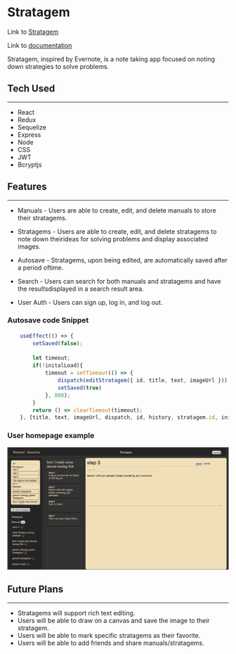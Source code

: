 # Stratagem

Link to [Stratagem](https://stratagem.herokuapp.com)

Link to [documentation](https://github.com/EEichen/stratagem/wiki)

Stratagem, inspired by Evernote, is a note taking app focused on noting down strategies
 to solve problems.

## Tech Used
---
* React
* Redux
* Sequelize
* Express
* Node
* CSS
* JWT
* Bcryptjs

## Features
---
* Manuals - Users are able to create, edit, and delete manuals to store their      stratagems.

* Stratagems - Users are able to create, edit, and delete stratagems to note down theirideas for solving problems and display associated images.

* Autosave - Stratagems, upon being edited, are automatically saved after a period oftime.

* Search - Users can search for both manuals and stratagems and have the resultsdisplayed in a search result area.

* User Auth - Users can sign up, log in, and log out.

### Autosave code Snippet
```js
    useEffect(() => {
        setSaved(false);

        let timeout;
        if(!initalLoad){
            timeout = setTimeout(() => {
                dispatch(editStratagem({ id, title, text, imageUrl }))
                setSaved(true)   
            }, 800);
        }
        return () => clearTimeout(timeout);
    }, [title, text, imageUrl, dispatch, id, history, stratagem.id, initalLoad])
```

### User homepage example
![Homepage](https://github.com/EEichen/stratagem/blob/main/images/Stratagem.png?raw=true)

## Future Plans
---
* Stratagems will support rich text editing.
* Users will be able to draw on a canvas and save the image to their stratagem.
* Users will be able to mark specific stratagems as their favorite.
* Users will be able to add friends and share manuals/stratagems.



